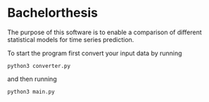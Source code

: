 # Bachelorthesis

The purpose of this software is to enable a comparison of different statistical models for time series prediction.


To start the program first convert your input data by running
```
python3 converter.py
```
and then running
```
python3 main.py
```
